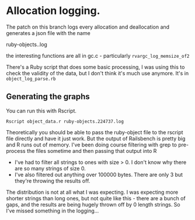 # Allocation logging.

The patch on this branch logs every allocation and deallocation and generates a json file with the name

ruby-objects.<pid>.log

the interesting functions are all in gc.c - particularly `rvargc_log_memsize_of2`

There's a Ruby script that does some basic processing, I was using this to check the validity of the data, but I don't think it's much use anymore. It's in `object_log_parse.rb`

## Generating the graphs

You can run this with Rscript.

```
Rscript object_data.r ruby-objects.224737.log
```

Theoretically you should be able to pass the ruby-object file to the rscript file directly and have it just work. But the output of Railsbench is pretty big and R runs out of memory. I've been doing course filtering with grep to pre-process the files sometime and then passing that output into R

* I've had to filter all strings to ones with size > 0. I don't know why there are so many strings of size 0.
* I've also filtered out anything over 100000 bytes. There are only 3 but they're throwing the results off.

The distribution is not at all what I was expecting. I was expecting more shorter strings than long ones, but not quite like this - there are a bunch of gaps, and the results are being hugely thrown off by 0 length strings. So I've missed something in the logging...
